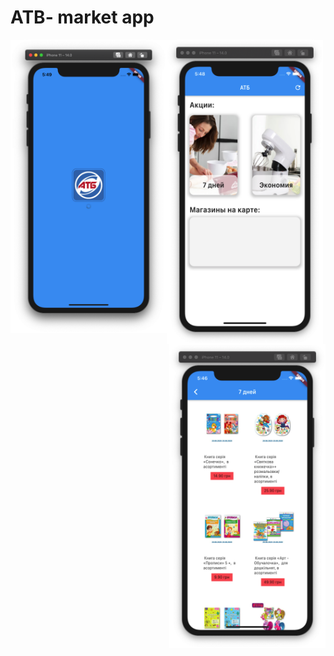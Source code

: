# ATB- market app

<img src="/preview/1.png?raw=true" width="250" align="left">

<img src="/preview/2.png?raw=true" width="250" align="center">

<img src="/preview/3.png?raw=true" width="250" align="right">
